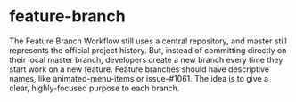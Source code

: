 # feature-branch
The Feature Branch Workflow still uses a central repository, and master still represents the official project history. But, instead of committing directly on their local master branch, developers create a new branch every time they start work on a new feature. Feature branches should have descriptive names, like animated-menu-items or issue-#1061. The idea is to give a clear, highly-focused purpose to each branch.
